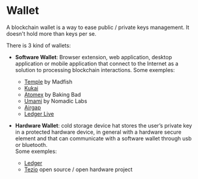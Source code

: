 # Wallet

A blockchain wallet is a way to ease public / private keys management. It doesn't hold more than keys per se.

There is 3 kind of wallets:

* **Software Wallet**: Browser extension, web application, desktop application or mobile application that connect to the Internet as a solution to processing blockchain interactions. Some exemples:
  * [Temple](https://templewallet.com/) by Madfish
  * [Kukai](https://wallet.kukai.app/)
  * [Atomex](https://atomex.me/) by Baking Bad
  * [Umami](https://umamiwallet.com/) by Nomadic Labs
  * [Airgap](https://airgap.it/)
  * [Ledger Live](https://www.ledger.com/ledger-live)&#x20;



* **Hardware Wallet**: cold storage device hat stores the user’s private key in a protected hardware device, in general with a hardware secure element and that can communicate with a software wallet through usb or bluetooth.\
  Some exemples:
  * [Ledger](https://www.ledger.com)
  * [Tezio](https://github.com/prof-groff/tezio) open source / open hardware project

